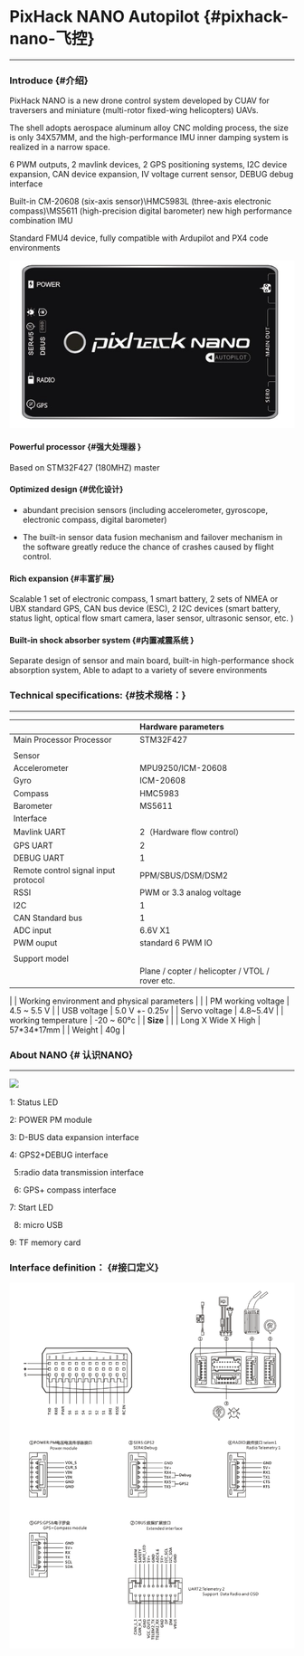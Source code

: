 # PixHack NANO Autopilot {#pixhack-nano-飞控}

---

### Introduce {#介绍}

PixHack NANO is a new drone control system developed by CUAV for traversers and miniature \(multi-rotor fixed-wing helicopters\) UAVs.

The shell adopts aerospace aluminum alloy CNC molding process, the size is only 34X57MM, and the high-performance IMU inner damping system is realized in a narrow space.

6 PWM outputs, 2 mavlink devices, 2 GPS positioning systems, I2C device expansion, CAN device expansion, IV voltage current sensor, DEBUG debug interface

Built-in CM-20608 \(six-axis sensor\)\HMC5983L \(three-axis electronic compass\)\MS5611 \(high-precision digital barometer\) new high performance combination IMU

Standard FMU4 device, fully compatible with Ardupilot and PX4 code environments

![](/assets/ee9898419d203e97e53d295a81d68d78.jpg)

#### Powerful processor {#强大处理器 }

Based on STM32F427 \(180MHZ\) master

#### Optimized design {#优化设计}

* abundant precision sensors \(including accelerometer, gyroscope, electronic compass, digital barometer\)

* The built-in sensor data fusion mechanism and failover mechanism in the software greatly reduce the chance of crashes caused by flight control.

#### Rich expansion {#丰富扩展}

Scalable 1 set of electronic compass, 1 smart battery, 2 sets of NMEA or UBX standard GPS, CAN bus device \(ESC\), 2 I2C devices \(smart battery, status light, optical flow smart camera, laser sensor, ultrasonic sensor, etc. \)

#### Built-in shock absorber system {#内置减震系统 }

Separate design of sensor and main board, built-in high-performance shock absorption system, Able to adapt to a variety of severe environments
### Technical specifications: {#技术规格：}

---

|  | Hardware parameters |
| :--- | :--- |
| Main Processor Processor | STM32F427 |
|  |  |
| Sensor |  |
| Accelerometer | MPU9250/ICM-20608 |
| Gyro | ICM-20608 |
| Compass | HMC5983 |
| Barometer | MS5611 |
| Interface |  |
| Mavlink UART | 2（Hardware flow control） |
| GPS UART | 2 |
| DEBUG UART | 1 |
| Remote control signal input protocol | PPM/SBUS/DSM/DSM2 |
| RSSI | PWM or 3.3 analog voltage |
| I2C | 1 |
| CAN Standard bus | 1 |
| ADC input | 6.6V X1 |
| PWM ouput | standard 6 PWM IO |
|  |  |
| Support model |  |
|  | Plane / copter / helicopter / VTOL / rover etc.
 |
| Working environment and physical parameters |  |
| PM working voltage | 4.5 ~ 5.5 V |
| USB voltage | 5.0 V +- 0.25v |
| Servo voltage | 4.8~5.4V |
| working temperature | -20 ~ 60°c |
| **Size** |  |
| Long X Wide X High | 57\*34\*17mm |
| Weight | 40g |

### About NANO {# 认识NANO}

---

![](http://doc.cuav.net/PixHack/assets/nano2.png)

1: Status LED

2: POWER PM module

3: D-BUS data expansion interface

4: GPS2+DEBUG interface

  5:radio data transmission interface

  6: GPS+ compass interface

7: Start LED

  8: micro USB

9: TF memory card

### Interface definition： {#接口定义}

![](/assets/nano3.png)

